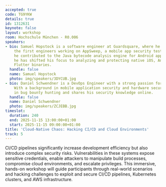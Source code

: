 ```yaml
---
accepted: true
code: TG9YKW
details: true
id: 1312631
keynote: false
layout: workshop
room: Hochschule München - R0.006
speakers:
- bio: Samuel Hopstock is a software engineer at Guardsquare, where he was one of
    the first engineers working on AppSweep, a mobile app security testing tool. Initially,
    he contributed to the Java bytecode analysis engine for Android apps. Since then
    he has shifted his focus to analyzing and protecting native iOS, Android, and
    Flutter binaries.
  handle: false
  name: Samuel Hopstock
  photo: img/speakers/3DYCUB.jpg
- bio: Daniel Schwendner is a DevOps Engineer with a strong passion for Cyber Security.
    With a background in mobile application security and hardware security, he participates
    in bug bounty hunting and shares his security knowledge online.
  handle: false
  name: Daniel Schwendner
  photo: img/speakers/ZCJEBB.jpg
timeslot:
  duration: 240
  end: 2025-11-15 13:00:00+01:00
  start: 2025-11-15 09:00:00+01:00
title: 'Cloud-Native Chaos: Hacking CI/CD and Cloud Environments'
track: 5
---
```


CI/CD pipelines significantly increase development efficiency but also introduce complex security risks.
Vulnerabilities in these systems expose sensitive credentials, enable attackers to manipulate build processes, compromise cloud environments, and escalate privileges.
This immersive, hands-on workshop will guide participants through real-world scenarios and hacking challenges to exploit and secure CI/CD pipelines, Kubernetes clusters, and AWS infrastructure.